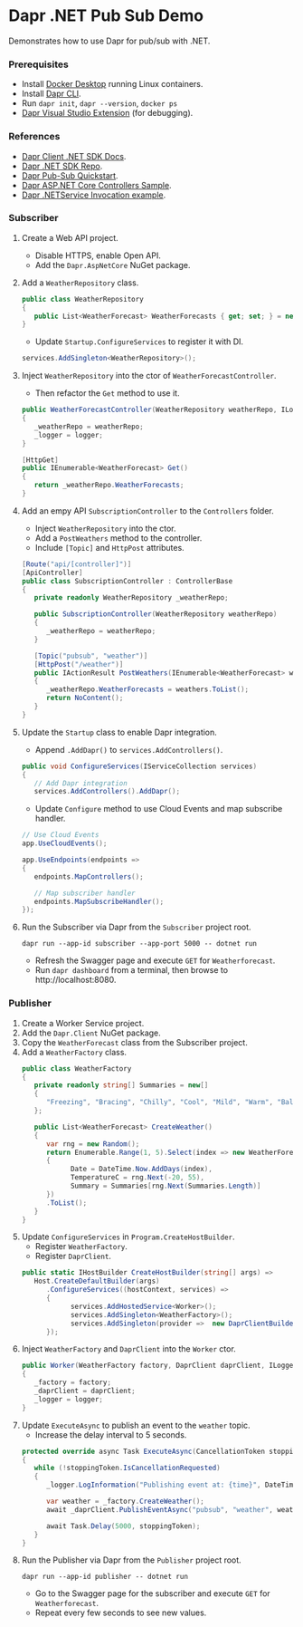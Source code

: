 # Dapr .NET Pub Sub Demo

Demonstrates how to use Dapr for pub/sub with .NET.

### Prerequisites
- Install [Docker Desktop](https://www.docker.com/products/docker-desktop) running Linux containers.
- Install [Dapr CLI](https://docs.dapr.io/getting-started/install-dapr-cli/).
- Run `dapr init`, `dapr --version`, `docker ps`
- [Dapr Visual Studio Extension](https://github.com/microsoft/vscode-dapr) (for debugging).

### References
- [Dapr Client .NET SDK Docs](https://docs.dapr.io/developing-applications/sdks/dotnet/dotnet-client/).
- [Dapr .NET SDK Repo](https://github.com/dapr/dotnet-sdk).
- [Dapr Pub-Sub Quickstart](https://github.com/dapr/quickstarts/tree/v1.0.0/pub-sub).
- [Dapr ASP.NET Core Controllers Sample](https://github.com/dapr/dotnet-sdk/tree/master/examples/AspNetCore/ControllerSample).
- [Dapr .NETService Invocation example](https://github.com/dapr/dotnet-sdk/tree/master/examples/Client/ServiceInvocation).

### Subscriber

1. Create a Web API project.
   - Disable HTTPS, enable Open API.
   - Add the `Dapr.AspNetCore` NuGet package.
2. Add a `WeatherRepository` class.
   ```csharp
   public class WeatherRepository
   {
      public List<WeatherForecast> WeatherForecasts { get; set; } = new List<WeatherForecast>();
   }
   ```
   - Update `Startup.ConfigureServices` to register it with DI.

   ```csharp
   services.AddSingleton<WeatherRepository>();
   ```
3. Inject `WeatherRepository` into the ctor of `WeatherForecastController`.
   - Then refactor the `Get` method to use it.
   ```csharp
   public WeatherForecastController(WeatherRepository weatherRepo, ILogger<WeatherForecastController> logger)
   {
      _weatherRepo = weatherRepo;
      _logger = logger;
   }

   [HttpGet]
   public IEnumerable<WeatherForecast> Get()
   {
      return _weatherRepo.WeatherForecasts;
   }
   ```
4. Add an empy API `SubscriptionController` to the `Controllers` folder.
   - Inject `WeatherRepository` into the ctor.
   - Add a `PostWeathers` method to the controller.
   - Include `[Topic]` and `HttpPost` attributes.
   ```csharp
   [Route("api/[controller]")]
   [ApiController]
   public class SubscriptionController : ControllerBase
   {
      private readonly WeatherRepository _weatherRepo;

      public SubscriptionController(WeatherRepository weatherRepo)
      {
         _weatherRepo = weatherRepo;
      }

      [Topic("pubsub", "weather")]
      [HttpPost("/weather")]
      public IActionResult PostWeathers(IEnumerable<WeatherForecast> weathers)
      {
         _weatherRepo.WeatherForecasts = weathers.ToList();
         return NoContent();
      }
   }
   ```
5. Update the `Startup` class to enable Dapr integration.
   - Append `.AddDapr()` to `services.AddControllers()`.
   ```csharp
   public void ConfigureServices(IServiceCollection services)
   {
      // Add Dapr integration
      services.AddControllers().AddDapr();
   ```
   - Update `Configure` method to use Cloud Events and map subscribe handler.
   ```csharp
   // Use Cloud Events
   app.UseCloudEvents();

   app.UseEndpoints(endpoints =>
   {
      endpoints.MapControllers();

      // Map subscriber handler
      endpoints.MapSubscribeHandler();
   });
   ```

6. Run the Subscriber via Dapr from the `Subscriber` project root.
   ```
   dapr run --app-id subscriber --app-port 5000 -- dotnet run
   ```
   - Refresh the Swagger page and execute `GET` for `Weatherforecast`.
   - Run `dapr dashboard` from a terminal, then browse to http://localhost:8080.

### Publisher

1. Create a Worker Service project.
2. Add the `Dapr.Client` NuGet package.
3. Copy the `WeatherForecast` class from the Subscriber project.
4. Add a `WeatherFactory` class.
   ```csharp
   public class WeatherFactory
   {
      private readonly string[] Summaries = new[]
      {
         "Freezing", "Bracing", "Chilly", "Cool", "Mild", "Warm", "Balmy", "Hot", "Sweltering", "Scorching"
      };

      public List<WeatherForecast> CreateWeather()
      {
         var rng = new Random();
         return Enumerable.Range(1, 5).Select(index => new WeatherForecast
         {
               Date = DateTime.Now.AddDays(index),
               TemperatureC = rng.Next(-20, 55),
               Summary = Summaries[rng.Next(Summaries.Length)]
         })
         .ToList();
      }
   }
   ```
5. Update `ConfigureServices` in `Program.CreateHostBuilder`.
   - Register `WeatherFactory`.
   - Register `DaprClient`.
   ```csharp
   public static IHostBuilder CreateHostBuilder(string[] args) =>
      Host.CreateDefaultBuilder(args)
         .ConfigureServices((hostContext, services) =>
         {
               services.AddHostedService<Worker>();
               services.AddSingleton<WeatherFactory>();
               services.AddSingleton(provider =>  new DaprClientBuilder().Build());
         });
   ```
6. Inject `WeatherFactory` and `DaprClient` into the `Worker` ctor.
   ```csharp
   public Worker(WeatherFactory factory, DaprClient daprClient, ILogger<Worker> logger)
   {
      _factory = factory;
      _daprClient = daprClient;
      _logger = logger;
   }
   ```
7. Update `ExecuteAsync` to publish an event to the `weather` topic.
   - Increase the delay interval to 5 seconds.
   ```csharp
   protected override async Task ExecuteAsync(CancellationToken stoppingToken)
   {
      while (!stoppingToken.IsCancellationRequested)
      {
         _logger.LogInformation("Publishing event at: {time}", DateTimeOffset.Now);

         var weather = _factory.CreateWeather();
         await _daprClient.PublishEventAsync("pubsub", "weather", weather);

         await Task.Delay(5000, stoppingToken);
      }
   }
   ```
8. Run the Publisher via Dapr from the `Publisher` project root.
   ```
   dapr run --app-id publisher -- dotnet run
   ```
   - Go to the Swagger page for the subscriber and execute `GET` for `Weatherforecast`.
   - Repeat every few seconds to see new values.

